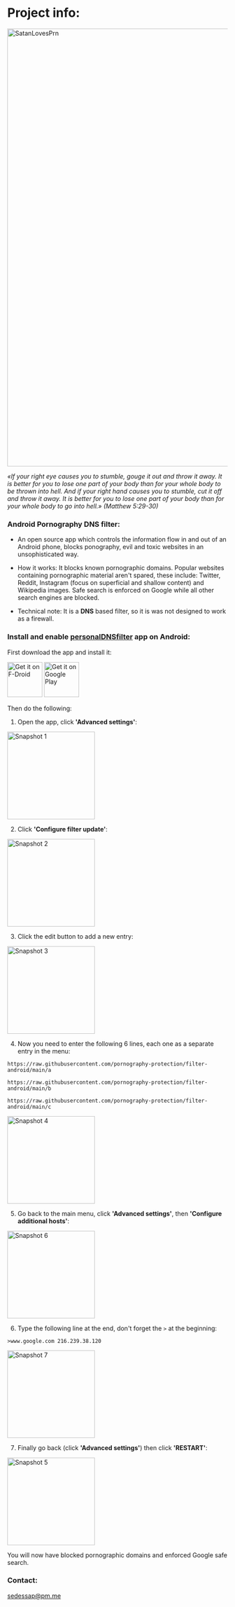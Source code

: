 <!--
# Quick settings:
```
https://raw.githubusercontent.com/pornography-protection/filter-android/main/a

https://raw.githubusercontent.com/pornography-protection/filter-android/main/b

https://raw.githubusercontent.com/pornography-protection/filter-android/main/c
```

```
>www.google.com 216.239.38.120
```
-->

# Project info:

<img src="snapshots/SatanLovesPrn.png" alt="SatanLovesPrn" width="1000" />

*«If your right eye causes you to stumble, gouge it out and throw it away. It is better for you to lose one part of your body than for your whole body to be thrown into hell. And if your right hand causes you to stumble, cut it off and throw it away. It is better for you to lose one part of your body than for your whole body to go into hell.» (Matthew 5:29-30)*

### Android Pornography DNS filter:
- An open source app which controls the information flow in and out of an Android phone, blocks ponography, evil and toxic websites in an unsophisticated way.

- How it works: It blocks known pornographic domains. Popular websites containing pornographic material aren't spared, these include: Twitter, Reddit, Instagram (focus on superficial and shallow content) and Wikipedia images. Safe search is enforced on Google while all other search engines are blocked.

- Technical note: It is a **DNS** based filter, so it is was not designed to work as a firewall.

### Install and enable [personalDNSfilter](https://github.com/ingozenz/personaldnsfilter) app on Android:
First download the app and install it:

<a href="https://f-droid.org/packages/dnsfilter.android/" target="_blank">
<img src="https://f-droid.org/badge/get-it-on.png" alt="Get it on F-Droid" height="80"/></a>

<a href="https://play.google.com/store/apps/details?id=dnsfilter.android" target="_blank">
<img src="https://play.google.com/intl/en_us/badges/images/generic/en-play-badge.png" alt="Get it on Google Play" height="80"/></a>

Then do the following:

1. Open the app, click **'Advanced settings'**:

<img src="snapshots/001.png" alt="Snapshot 1" width="200" />

2. Click **'Configure filter update'**:

<img src="snapshots/002.png" alt="Snapshot 2" width="200" />

3. Click the edit button to add a new entry:

<img src="snapshots/003.png" alt="Snapshot 3" width="200" />

4. Now you need to enter the following 6 lines, each one as a separate entry in the menu:

```
https://raw.githubusercontent.com/pornography-protection/filter-android/main/a

https://raw.githubusercontent.com/pornography-protection/filter-android/main/b

https://raw.githubusercontent.com/pornography-protection/filter-android/main/c
```

<img src="snapshots/004.png" alt="Snapshot 4" width="200" />

5. Go back to the main menu, click **'Advanced settings'**, then **'Configure additional hosts'**:

<img src="snapshots/006.png" alt="Snapshot 6" width="200" />

6. Type the following line at the end, don't forget the `>` at the beginning:

`>www.google.com 216.239.38.120`

<img src="snapshots/007.png" alt="Snapshot 7" width="200" />

7. Finally go back (click **'Advanced settings'**) then click **'RESTART'**:

<img src="snapshots/005.png" alt="Snapshot 5" width="200" />

You will now have blocked pornographic domains and enforced Google safe search.

### Contact:
[sedessap@pm.me](mailto:sedessap@pm.me)

